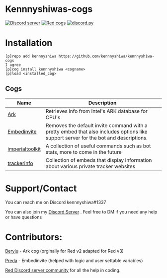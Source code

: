 # Kennnyshiwas-cogs

[![Discord server](https://discordapp.com/api/guilds/489162733791739950/embed.png)](https://discord.gg/eYFxDJC)
[![Red cogs](https://img.shields.io/badge/Red--DiscordBot-cogs-red.svg)](https://github.com/Cog-Creators/Red-DiscordBot/tree/V3/develop)
[![discord.py](https://img.shields.io/badge/discord-py-blue.svg)](https://github.com/Rapptz/discord.py)


# Installation

```
[p]repo add kennnyshiwa https://github.com/kennnyshiwa/kennnyshiwa-cogs
I agree
[p]cog install kennnyshiwa <cogname>
[p]load <installed_cog>
```

## Cogs

| Name | Description |
| ---- | ----------- |
| [Ark](https://github.com/kennnyshiwa/kennnyshiwa-cogs/tree/v3-cogs/ark) | Retrieves info from Intel's ARK database for CPU's |
| [Embedinvite](https://github.com/kennnyshiwa/kennnyshiwa-cogs/tree/v3-cogs/embedinvite) | Removes the default invite command with a pretty embed that also includes options like support server for the bot and descriptions. |
| [imperialtoolkit](https://github.com/kennnyshiwa/kennnyshiwa-cogs/tree/v3-cogs/imperialtoolkit) | A collection of useful commands such as bot stats, more to come in the future |
| [trackerinfo](https://github.com/kennnyshiwa/kennnyshiwa-cogs/tree/v3-cogs/trackerinfo) | Collection of embeds that display information about various private tracker websites |

# Support/Contact
You can reach me on Discord kennnyshiwa#1337

You can also join my [Discord Server](https://discord.gg/TEeXcDY) . Feel free to DM if you need any help or have questions

# Contributors:

[Beryju](https://git.beryju.org/jens) - Ark cog (orginally for Red v2 adapted for Red v3)

[Preda](https://github.com/PredaaA)  - Embedinvite (helped with logic and user settable variables)

[Red Discord server community](https://discord.gg/red) for all the help in coding.
